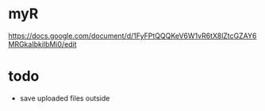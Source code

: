 # myR

<https://docs.google.com/document/d/1FyFPtQQQKeV6W1vR6tX8lZtcGZAY6MRGkaIbkilbMi0/edit>

# todo
+ save uploaded files outside